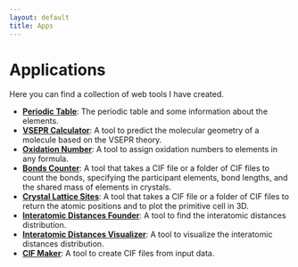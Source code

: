 ```yaml
---
layout: default
title: Apps
---
```

# Applications

Here you can find a collection of web tools I have created.

- **[Periodic Table](./apps/periodic_table.html)**: The periodic table and some information about the elements.
- **[VSEPR Calculator](./apps/vsepr_calculator.html)**: A tool to predict the molecular geometry of a molecule based on the VSEPR theory.
- **[Oxidation Number](./apps/oxidation_number.html)**: A tool to assign oxidation numbers to elements in any formula.
- **[Bonds Counter](./apps/bonds_counter.html)**: A tool that takes a CIF file or a folder of CIF files to count the bonds, specifying the participant elements, bond lengths, and the shared mass of elements in crystals.
- **[Crystal Lattice Sites](./apps/crystal_lattice_sites.html)**: A tool that takes a CIF file or a folder of CIF files to return the atomic positions and to plot the primitive cell in 3D.
- **[Interatomic Distances Founder](./apps/interatomic_distances_founder.html)**: A tool to find the interatomic distances distribution.
- **[Interatomic Distances Visualizer](./apps/interatomic_distances_visualizer.html)**: A tool to visualize the interatomic distances distribution.
- **[CIF Maker](./apps/cif_maker.html)**: A tool to create CIF files from input data.
